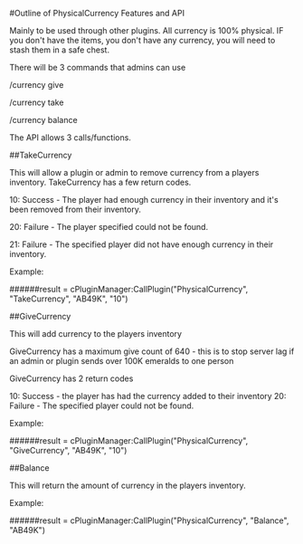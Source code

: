 #Outline of PhysicalCurrency Features and API

Mainly to be used through other plugins.
All currency is 100% physical. IF you don't have the items, you don't have any currency, you will need to stash them in a safe chest.

There will be 3 commands that admins can use

/currency give <user> <amount>

/currency take <user> <amount>

/currency balance <user>


The API allows 3 calls/functions.

##TakeCurrency 

This will allow a plugin or admin to remove currency from a players inventory.
TakeCurrency has a few return codes.

10: Success - The player had enough currency in their inventory and it's been removed from their inventory.

20: Failure - The player specified could not be found.

21: Failure - The specified player did not have enough currency in their inventory.

Example:

######result = cPluginManager:CallPlugin("PhysicalCurrency", "TakeCurrency", "AB49K", "10")


##GiveCurrency 

This will add currency to the players inventory

GiveCurrency has a maximum give count of 640 - this is to stop server lag if an admin or plugin sends over 100K emeralds to one person

GiveCurrency has 2 return codes

10: Success - the player has had the currency added to their inventory
20: Failure - The specified player could not be found.

Example:

######result = cPluginManager:CallPlugin("PhysicalCurrency", "GiveCurrency", "AB49K", "10")


##Balance

This will return the amount of currency in the players inventory.

Example:

######result = cPluginManager:CallPlugin("PhysicalCurrency", "Balance", "AB49K")


